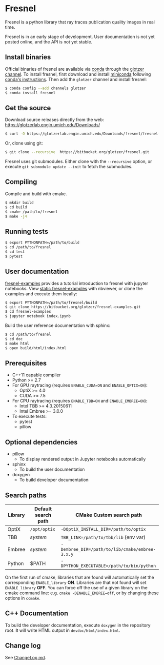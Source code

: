 # Fresnel

Fresnel is a python library that ray traces publication quality images in real time.

Fresnel is in an early stage of development. User documentation is not yet posted online, and the API is not yet stable.

## Install binaries

Official binaries of fresnel are available via [conda](http://conda.pydata.org/docs/) through
the [glotzer channel](https://anaconda.org/glotzer).
To install fresnel, first download and install
[miniconda](http://conda.pydata.org/miniconda.html) following [conda's instructions](http://conda.pydata.org/docs/install/quick.html).
Then add the `glotzer` channel and install fresnel:

```bash
$ conda config --add channels glotzer
$ conda install fresnel
```

## Get the source

Download source releases directly from the web: https://glotzerlab.engin.umich.edu/Downloads/

```bash
$ curl -O https://glotzerlab.engin.umich.edu/Downloads/fresnel/fresnel-v0.5.0.tar.gz
```

Or, clone using git:

```bash
$ git clone --recursive  https://bitbucket.org/glotzer/fresnel.git
```

Fresnel uses git submodules. Either clone with the ``--recursive`` option, or execute ``git submodule update --init``
to fetch the submodules.

## Compiling

Compile and build with cmake.

```bash
$ mkdir build
$ cd build
$ cmake /path/to/fresnel
$ make -j4
```

## Running tests

```bash
$ export PYTHONPATH=/path/to/build
$ cd /path/to/fresnel
$ cd test
$ pytest
```

## User documentation

[fresnel-examples](https://bitbucket.org/glotzer/fresnel-examples/overview) provides a tutorial introduction to fresnel
with jupyter notebooks. View [static fresnel-examples](http://nbviewer.jupyter.org/github/joaander/fresnel-examples/blob/master/index.ipynb) with nbviewer, or clone the examples and execute them locally:

```bash
$ export PYTHONPATH=/path/to/fresnel/build
$ git clone https://bitbucket.org/glotzer/fresnel-examples.git
$ cd fresnel-examples
$ jupyter notebook index.ipynb
```

Build the user reference documentation with sphinx:

```bash
$ cd /path/to/fresnel
$ cd doc
$ make html
$ open build/html/index.html
```

## Prerequisites

* C++11 capable compiler
* Python >= 2.7
* For GPU raytracing (requires `ENABLE_CUDA=ON` and `ENABLE_OPTIX=ON`):
    * OptiX >= 4.0
    * CUDA >= 7.5
* For CPU raytracing (requires `ENABLE_TBB=ON` and `ENABLE_EMBREE=ON`):
    * Intel TBB >= 4.3.20150611
    * Intel Embree >= 3.0.0
* To execute tests:
    * pytest
    * pillow

## Optional dependencies

* pillow
    * To display rendered output in Jupyter notebooks automatically
* sphinx
    * To build the user documentation
* doxygen
    * To build developer documentation

## Search paths

| Library | Default search path | CMake Custom search path |
| ------- | ------------------- | ------------------ |
| OptiX   | `/opt/optix`        | `-DOptiX_INSTALL_DIR=/path/to/optix` |
| TBB     | *system*            | `TBB_LINK=/path/to/tbb/lib` (env var) |
| Embree  | *system*            | `-Dembree_DIR=/path/to/lib/cmake/embree-3.x.y` |
| Python  | $PATH               | `-DPYTHON_EXECUTABLE=/path/to/bin/python` |

On the first run of cmake, libraries that are found will automatically set the corresponding `ENABLE_library` **ON**.
Libraries are that not found will set ``ENABLE_library`` **OFF**. You can force off the use of a given library
on the cmake command line: e.g. `cmake -DENABLE_EMBREE=off`, or by changing these options in `ccmake`.

## C++ Documentation

To build the developer documentation, execute
`doxygen` in the repository root. It will write HTML output in `devdoc/html/index.html`.

## Change log

See [ChangeLog.md](ChangeLog.md).
